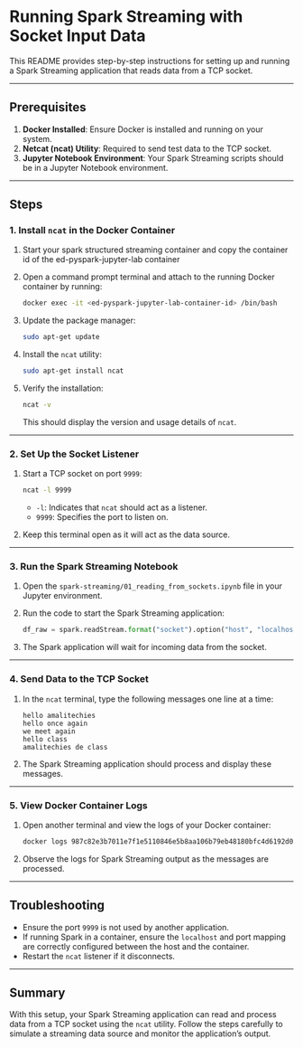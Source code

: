 
# Running Spark Streaming with Socket Input Data

This README provides step-by-step instructions for setting up and running a Spark Streaming application that reads data from a TCP socket.

---

## Prerequisites
1. **Docker Installed**: Ensure Docker is installed and running on your system.
2. **Netcat (ncat) Utility**: Required to send test data to the TCP socket.
3. **Jupyter Notebook Environment**: Your Spark Streaming scripts should be in a Jupyter Notebook environment.

---

## Steps

### 1. Install `ncat` in the Docker Container

1. Start your spark structured streaming container and copy the container id of the ed-pyspark-jupyter-lab container

2. Open a command prompt terminal and attach to the running Docker container by running:

   ```bash
   docker exec -it <ed-pyspark-jupyter-lab-container-id> /bin/bash
   ```

3. Update the package manager:
   ```bash
   sudo apt-get update
   ```

3. Install the `ncat` utility:
   ```bash
   sudo apt-get install ncat
   ```

4. Verify the installation:
   ```bash
   ncat -v
   ```
   This should display the version and usage details of `ncat`.

---

### 2. Set Up the Socket Listener
1. Start a TCP socket on port `9999`:

   ```bash
   ncat -l 9999
   ```
   - `-l`: Indicates that `ncat` should act as a listener.
   - `9999`: Specifies the port to listen on.

2. Keep this terminal open as it will act as the data source.

---

### 3. Run the Spark Streaming Notebook
1. Open the `spark-streaming/01_reading_from_sockets.ipynb` file in your Jupyter environment.
2. Run the code to start the Spark Streaming application:
   ```python
   df_raw = spark.readStream.format("socket").option("host", "localhost").option("port", "9999").load()
   ```

3. The Spark application will wait for incoming data from the socket.

---

### 4. Send Data to the TCP Socket
1. In the `ncat` terminal, type the following messages one line at a time:
   ```
   hello amalitechies
   hello once again
   we meet again
   hello class
   amalitechies de class
   ```

2. The Spark Streaming application should process and display these messages.

---

### 5. View Docker Container Logs
1. Open another terminal and view the logs of your Docker container:
   ```bash
   docker logs 987c82e3b7011e7f1e5110846e5b8aa106b79eb48180bfc4d6192d0829d49621
   ```

2. Observe the logs for Spark Streaming output as the messages are processed.

---

## Troubleshooting
- Ensure the port `9999` is not used by another application.
- If running Spark in a container, ensure the `localhost` and port mapping are correctly configured between the host and the container.
- Restart the `ncat` listener if it disconnects.

---

## Summary
With this setup, your Spark Streaming application can read and process data from a TCP socket using the `ncat` utility. Follow the steps carefully to simulate a streaming data source and monitor the application’s output.
